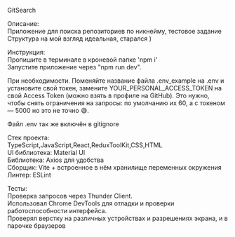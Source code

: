 GitSearch


Описание:  
Приложение для поиска репозиториев по никнейму, тестовое задание  
Структура на мой взгляд идеальная, старался )


Инструкция:  
Пропишите в терминале в кроневой папке 'npm i'  
Запустите приложение через "npm run dev".


При необходимости. Поменяйте название файла .env_example на .env и установите свой токен, замените YOUR_PERSONAL_ACCESS_TOKEN на свой Access Token (можно взять в профиле на GitHub). Это нужно, чтобы снять ограничения на запросы: по умолчанию их 60, а с токеном — 5000 но это не точно 😅.

Файл .env так же включён в gitignore

Стек проекта:  
TypeScript,JavaScript,React,ReduxToolKit,CSS,HTML  
UI библиотека: Material UI  
Библиотека: Axios для удобства  
Сборщик: Vite + встроенное в нём хранилище переменных окружения  
Линтер: ESLint  

Тесты:  
Проверка запросов через Thunder Client.  
Использовал Chrome DevTools для отладки и проверки работоспособности интерфейса.  
Проверял верстку на различных устройствах и разрешениях экрана, и в парочке браузеров  
